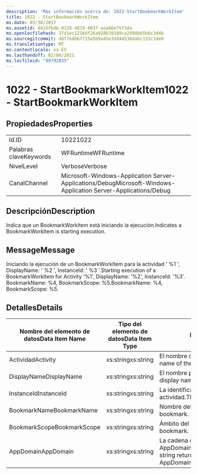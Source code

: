 ```yaml
---
description: 'Más información acerca de: 1022-StartBookmarkWorkItem'
title: 1022 - StartBookmarkWorkItem
ms.date: 03/30/2017
ms.assetid: 4415fbdb-0329-4019-803f-aea66e75f3da
ms.openlocfilehash: 37d1ec1216df26a928b39189ca299dbb5b6c3d4b
ms.sourcegitcommit: ddf7edb67715a5b9a45e3dd44536dabc153c1de0
ms.translationtype: MT
ms.contentlocale: es-ES
ms.lasthandoff: 02/06/2021
ms.locfileid: "99792835"
---
```

# <a name="1022---startbookmarkworkitem"></a><span data-ttu-id="1c892-103">1022 - StartBookmarkWorkItem</span><span class="sxs-lookup"><span data-stu-id="1c892-103">1022 - StartBookmarkWorkItem</span></span>

## <a name="properties"></a><span data-ttu-id="1c892-104">Propiedades</span><span class="sxs-lookup"><span data-stu-id="1c892-104">Properties</span></span>  
  
|||  
|-|-|  
|<span data-ttu-id="1c892-105">Id.</span><span class="sxs-lookup"><span data-stu-id="1c892-105">ID</span></span>|<span data-ttu-id="1c892-106">1022</span><span class="sxs-lookup"><span data-stu-id="1c892-106">1022</span></span>|  
|<span data-ttu-id="1c892-107">Palabras clave</span><span class="sxs-lookup"><span data-stu-id="1c892-107">Keywords</span></span>|<span data-ttu-id="1c892-108">WFRuntime</span><span class="sxs-lookup"><span data-stu-id="1c892-108">WFRuntime</span></span>|  
|<span data-ttu-id="1c892-109">Nivel</span><span class="sxs-lookup"><span data-stu-id="1c892-109">Level</span></span>|<span data-ttu-id="1c892-110">Verbose</span><span class="sxs-lookup"><span data-stu-id="1c892-110">Verbose</span></span>|  
|<span data-ttu-id="1c892-111">Canal</span><span class="sxs-lookup"><span data-stu-id="1c892-111">Channel</span></span>|<span data-ttu-id="1c892-112">Microsoft-Windows-Application Server-Applications/Debug</span><span class="sxs-lookup"><span data-stu-id="1c892-112">Microsoft-Windows-Application Server-Applications/Debug</span></span>|  
  
## <a name="description"></a><span data-ttu-id="1c892-113">Descripción</span><span class="sxs-lookup"><span data-stu-id="1c892-113">Description</span></span>  

 <span data-ttu-id="1c892-114">Indica que un BookmarkWorkItem está iniciando la ejecución.</span><span class="sxs-lookup"><span data-stu-id="1c892-114">Indicates a BookmarkWorkItem is starting execution.</span></span>  
  
## <a name="message"></a><span data-ttu-id="1c892-115">Message</span><span class="sxs-lookup"><span data-stu-id="1c892-115">Message</span></span>  

 <span data-ttu-id="1c892-116">Iniciando la ejecución de un BookmarkWorkItem para la actividad ' %1 ', DisplayName: ' %2 ', InstanceId: ' %3 '.</span><span class="sxs-lookup"><span data-stu-id="1c892-116">Starting execution of a BookmarkWorkItem for Activity '%1', DisplayName: '%2', InstanceId: '%3'.</span></span>  <span data-ttu-id="1c892-117">BookmarkName: %4, BookmarkScope: %5.</span><span class="sxs-lookup"><span data-stu-id="1c892-117">BookmarkName: %4, BookmarkScope: %5.</span></span>  
  
## <a name="details"></a><span data-ttu-id="1c892-118">Detalles</span><span class="sxs-lookup"><span data-stu-id="1c892-118">Details</span></span>  
  
|<span data-ttu-id="1c892-119">Nombre del elemento de datos</span><span class="sxs-lookup"><span data-stu-id="1c892-119">Data Item Name</span></span>|<span data-ttu-id="1c892-120">Tipo del elemento de datos</span><span class="sxs-lookup"><span data-stu-id="1c892-120">Data Item Type</span></span>|<span data-ttu-id="1c892-121">Descripción</span><span class="sxs-lookup"><span data-stu-id="1c892-121">Description</span></span>|  
|--------------------|--------------------|-----------------|  
|<span data-ttu-id="1c892-122">Actividad</span><span class="sxs-lookup"><span data-stu-id="1c892-122">Activity</span></span>|<span data-ttu-id="1c892-123">xs:string</span><span class="sxs-lookup"><span data-stu-id="1c892-123">xs:string</span></span>|<span data-ttu-id="1c892-124">El nombre de tipo de la actividad.</span><span class="sxs-lookup"><span data-stu-id="1c892-124">The type name of the activity.</span></span>|  
|<span data-ttu-id="1c892-125">DisplayName</span><span class="sxs-lookup"><span data-stu-id="1c892-125">DisplayName</span></span>|<span data-ttu-id="1c892-126">xs:string</span><span class="sxs-lookup"><span data-stu-id="1c892-126">xs:string</span></span>|<span data-ttu-id="1c892-127">El nombre para mostrar de la actividad.</span><span class="sxs-lookup"><span data-stu-id="1c892-127">The display name of the activity.</span></span>|  
|<span data-ttu-id="1c892-128">InstanceId</span><span class="sxs-lookup"><span data-stu-id="1c892-128">InstanceId</span></span>|<span data-ttu-id="1c892-129">xs:string</span><span class="sxs-lookup"><span data-stu-id="1c892-129">xs:string</span></span>|<span data-ttu-id="1c892-130">La identificación de instancia de la actividad.</span><span class="sxs-lookup"><span data-stu-id="1c892-130">The instance id of the activity.</span></span>|  
|<span data-ttu-id="1c892-131">BookmarkName</span><span class="sxs-lookup"><span data-stu-id="1c892-131">BookmarkName</span></span>|<span data-ttu-id="1c892-132">xs:string</span><span class="sxs-lookup"><span data-stu-id="1c892-132">xs:string</span></span>|<span data-ttu-id="1c892-133">Nombre del marcador.</span><span class="sxs-lookup"><span data-stu-id="1c892-133">The name of the bookmark.</span></span>|  
|<span data-ttu-id="1c892-134">BookmarkScope</span><span class="sxs-lookup"><span data-stu-id="1c892-134">BookmarkScope</span></span>|<span data-ttu-id="1c892-135">xs:string</span><span class="sxs-lookup"><span data-stu-id="1c892-135">xs:string</span></span>|<span data-ttu-id="1c892-136">Ámbito del marcador.</span><span class="sxs-lookup"><span data-stu-id="1c892-136">The scope of the bookmark.</span></span>|  
|<span data-ttu-id="1c892-137">AppDomain</span><span class="sxs-lookup"><span data-stu-id="1c892-137">AppDomain</span></span>|<span data-ttu-id="1c892-138">xs:string</span><span class="sxs-lookup"><span data-stu-id="1c892-138">xs:string</span></span>|<span data-ttu-id="1c892-139">La cadena devuelta por AppDomain.CurrentDomain.FriendlyName.</span><span class="sxs-lookup"><span data-stu-id="1c892-139">The string returned by AppDomain.CurrentDomain.FriendlyName.</span></span>|
